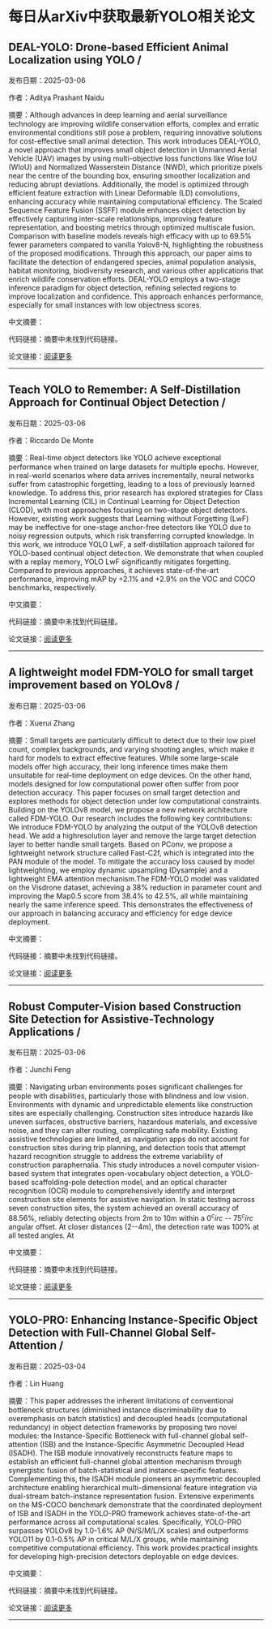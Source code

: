# 每日从arXiv中获取最新YOLO相关论文


## DEAL\-YOLO: Drone\-based Efficient Animal Localization using YOLO / 

发布日期：2025-03-06

作者：Aditya Prashant Naidu

摘要：Although advances in deep learning and aerial surveillance technology are improving wildlife conservation efforts, complex and erratic environmental conditions still pose a problem, requiring innovative solutions for cost\-effective small animal detection. This work introduces DEAL\-YOLO, a novel approach that improves small object detection in Unmanned Aerial Vehicle \(UAV\) images by using multi\-objective loss functions like Wise IoU \(WIoU\) and Normalized Wasserstein Distance \(NWD\), which prioritize pixels near the centre of the bounding box, ensuring smoother localization and reducing abrupt deviations. Additionally, the model is optimized through efficient feature extraction with Linear Deformable \(LD\) convolutions, enhancing accuracy while maintaining computational efficiency. The Scaled Sequence Feature Fusion \(SSFF\) module enhances object detection by effectively capturing inter\-scale relationships, improving feature representation, and boosting metrics through optimized multiscale fusion. Comparison with baseline models reveals high efficacy with up to 69.5% fewer parameters compared to vanilla Yolov8\-N, highlighting the robustness of the proposed modifications. Through this approach, our paper aims to facilitate the detection of endangered species, animal population analysis, habitat monitoring, biodiversity research, and various other applications that enrich wildlife conservation efforts. DEAL\-YOLO employs a two\-stage inference paradigm for object detection, refining selected regions to improve localization and confidence. This approach enhances performance, especially for small instances with low objectness scores.

中文摘要：


代码链接：摘要中未找到代码链接。

论文链接：[阅读更多](http://arxiv.org/abs/2503.04698v1)

---


## Teach YOLO to Remember: A Self\-Distillation Approach for Continual Object Detection / 

发布日期：2025-03-06

作者：Riccardo De Monte

摘要：Real\-time object detectors like YOLO achieve exceptional performance when trained on large datasets for multiple epochs. However, in real\-world scenarios where data arrives incrementally, neural networks suffer from catastrophic forgetting, leading to a loss of previously learned knowledge. To address this, prior research has explored strategies for Class Incremental Learning \(CIL\) in Continual Learning for Object Detection \(CLOD\), with most approaches focusing on two\-stage object detectors. However, existing work suggests that Learning without Forgetting \(LwF\) may be ineffective for one\-stage anchor\-free detectors like YOLO due to noisy regression outputs, which risk transferring corrupted knowledge. In this work, we introduce YOLO LwF, a self\-distillation approach tailored for YOLO\-based continual object detection. We demonstrate that when coupled with a replay memory, YOLO LwF significantly mitigates forgetting. Compared to previous approaches, it achieves state\-of\-the\-art performance, improving mAP by \+2.1% and \+2.9% on the VOC and COCO benchmarks, respectively.

中文摘要：


代码链接：摘要中未找到代码链接。

论文链接：[阅读更多](http://arxiv.org/abs/2503.04688v1)

---


## A lightweight model FDM\-YOLO for small target improvement based on YOLOv8 / 

发布日期：2025-03-06

作者：Xuerui Zhang

摘要：Small targets are particularly difficult to detect due to their low pixel count, complex backgrounds, and varying shooting angles, which make it hard for models to extract effective features. While some large\-scale models offer high accuracy, their long inference times make them unsuitable for real\-time deployment on edge devices. On the other hand, models designed for low computational power often suffer from poor detection accuracy. This paper focuses on small target detection and explores methods for object detection under low computational constraints. Building on the YOLOv8 model, we propose a new network architecture called FDM\-YOLO. Our research includes the following key contributions: We introduce FDM\-YOLO by analyzing the output of the YOLOv8 detection head. We add a highresolution layer and remove the large target detection layer to better handle small targets. Based on PConv, we propose a lightweight network structure called Fast\-C2f, which is integrated into the PAN module of the model. To mitigate the accuracy loss caused by model lightweighting, we employ dynamic upsampling \(Dysample\) and a lightweight EMA attention mechanism.The FDM\-YOLO model was validated on the Visdrone dataset, achieving a 38% reduction in parameter count and improving the Map0.5 score from 38.4% to 42.5%, all while maintaining nearly the same inference speed. This demonstrates the effectiveness of our approach in balancing accuracy and efficiency for edge device deployment.

中文摘要：


代码链接：摘要中未找到代码链接。

论文链接：[阅读更多](http://arxiv.org/abs/2503.04452v1)

---


## Robust Computer\-Vision based Construction Site Detection for Assistive\-Technology Applications / 

发布日期：2025-03-06

作者：Junchi Feng

摘要：Navigating urban environments poses significant challenges for people with disabilities, particularly those with blindness and low vision. Environments with dynamic and unpredictable elements like construction sites are especially challenging. Construction sites introduce hazards like uneven surfaces, obstructive barriers, hazardous materials, and excessive noise, and they can alter routing, complicating safe mobility. Existing assistive technologies are limited, as navigation apps do not account for construction sites during trip planning, and detection tools that attempt hazard recognition struggle to address the extreme variability of construction paraphernalia. This study introduces a novel computer vision\-based system that integrates open\-vocabulary object detection, a YOLO\-based scaffolding\-pole detection model, and an optical character recognition \(OCR\) module to comprehensively identify and interpret construction site elements for assistive navigation. In static testing across seven construction sites, the system achieved an overall accuracy of 88.56%, reliably detecting objects from 2m to 10m within a 0$^circ$ \-\- 75$^circ$ angular offset. At closer distances \(2\-\-4m\), the detection rate was 100% at all tested angles. At

中文摘要：


代码链接：摘要中未找到代码链接。

论文链接：[阅读更多](http://arxiv.org/abs/2503.04139v1)

---


## YOLO\-PRO: Enhancing Instance\-Specific Object Detection with Full\-Channel Global Self\-Attention / 

发布日期：2025-03-04

作者：Lin Huang

摘要：This paper addresses the inherent limitations of conventional bottleneck structures \(diminished instance discriminability due to overemphasis on batch statistics\) and decoupled heads \(computational redundancy\) in object detection frameworks by proposing two novel modules: the Instance\-Specific Bottleneck with full\-channel global self\-attention \(ISB\) and the Instance\-Specific Asymmetric Decoupled Head \(ISADH\). The ISB module innovatively reconstructs feature maps to establish an efficient full\-channel global attention mechanism through synergistic fusion of batch\-statistical and instance\-specific features. Complementing this, the ISADH module pioneers an asymmetric decoupled architecture enabling hierarchical multi\-dimensional feature integration via dual\-stream batch\-instance representation fusion. Extensive experiments on the MS\-COCO benchmark demonstrate that the coordinated deployment of ISB and ISADH in the YOLO\-PRO framework achieves state\-of\-the\-art performance across all computational scales. Specifically, YOLO\-PRO surpasses YOLOv8 by 1.0\-1.6% AP \(N/S/M/L/X scales\) and outperforms YOLO11 by 0.1\-0.5% AP in critical M/L/X groups, while maintaining competitive computational efficiency. This work provides practical insights for developing high\-precision detectors deployable on edge devices.

中文摘要：


代码链接：摘要中未找到代码链接。

论文链接：[阅读更多](http://arxiv.org/abs/2503.02348v1)

---

